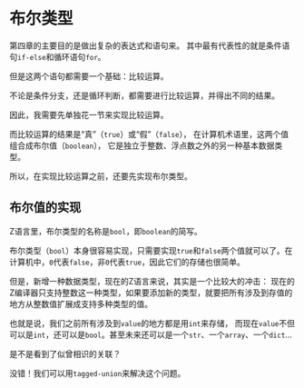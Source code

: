 # 布尔类型

第四章的主要目的是做出复杂的表达式和语句来。
其中最有代表性的就是条件语句`if-else`和循环语句`for`。

但是这两个语句都需要一个基础：比较运算。

不论是条件分支，还是循环判断，都需要进行比较运算，并得出不同的结果。

因此，我需要先单独花一节来实现比较运算。

而比较运算的结果是“真”（`true`）或“假”（`false`），
在计算机术语里，这两个值组合成布尔值（`boolean`），
它是独立于整数、浮点数之外的另一种基本数据类型。

所以，在实现比较运算之前，还要先实现布尔类型。

## 布尔值的实现

Z语言里，布尔类型的名称是`bool`，即`boolean`的简写。

布尔类型（`bool`）本身很容易实现，只需要实现`true`和`false`两个值就可以了。在计算机中，`0`代表`false`，非`0`代表`true`，因此它们的存储也很简单。

但是，新增一种数据类型，现在的Z语言来说，其实是一个比较大的冲击：
现在的Z编译器只支持整数这一种类型，如果要添加新的类型，就要把所有涉及到存值的地方从整数值扩展成支持多种类型的值。

也就是说，我们之前所有涉及到`value`的地方都是用`int`来存储，
而现在`value`不但可以是`int`，还可以是`bool`。甚至未来还可以是一个`str`、一个`array`、一个`dict`...

是不是看到了似曾相识的关联？

没错！我们可以用`tagged-union`来解决这个问题。

```c
```